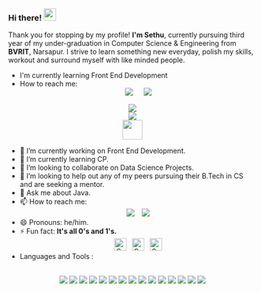 ### Hi there! <img src="https://media.giphy.com/media/hvRJCLFzcasrR4ia7z/giphy.gif" width="25px">
Thank you for stopping by my profile! **I'm Sethu**, currently pursuing third year of my under-graduation in Computer Science & Engineering from **BVRIT**, Narsapur. I strive to learn something new everyday, polish my skills, workout and surround myself with like minded people.
- I'm currently learning Front End Development
- How to reach me:
    <div align="center"> <a href="mailto:gsethu63@gmail.com"><img src="https://img.shields.io/badge/Gmail-D14836?style=for-the-badge&logo=gmail&logoColor=white"/></a>
  &ensp;&ensp;
     <a href="https://twitter.com/gseth63"><img src="https://img.shields.io/badge/Twitter-1DA1F2?style=for-the-badge&logo=twitter&logoColor=white"/></a>
    </div>
 <div align="center">
   <img src="https://github-readme-stats.vercel.app/api?username=sethu63&&show_icons=true&title_color=726A95&icon_color=864879&text_color=719FB0&bg_color=151515"><br>
   <img src="https://github-readme-stats.vercel.app/api/top-langs/?username=SETHU63&show_icons=true&title_color=726A95&icon_color=864879&text_color=719FB0&bg_color=151515"><br>
   <img height="40" src="https://visitor-badge.laobi.icu/badge?page_id=sethu63.sethu63" />
 </div>

- 🔭 I’m currently working on Front End Development.
- 🌱 I’m currently learning CP.
- 👯 I’m looking to collaborate on Data Science Projects.
- 🤔 I’m looking to help out any of my peers pursuing their B.Tech in CS and are seeking a mentor.
- 💬 Ask me about Java.
- 📫 How to reach me:<br>
  <div align="center">
       <a href="https://www.linkedin.com/in/sethugs/"><img src="https://img.shields.io/badge/LinkedIn-0077B5?style=for-the-badge&logo=linkedin&logoColor=white"></img></a>
       &ensp;
       <img src="https://img.shields.io/badge/Instagram-E4405F?style=for-the-badge&logo=instagram&logoColor=white"></img>
  </div>                     
- 😄 Pronouns: he/him.
  <br>
- ⚡ Fun fact: **It's all 0's and 1's.**
  <br>
  <div align="center">
    <a href="https://www.hackerrank.com/gsethu63"><img height="25" alt="Sethu's Codechef" src="https://img.shields.io/badge/-Hackerrank-2EC866?style=for-the-   badge&logo=HackerRank&logoColor=white"/></a>&ensp;
    <a href="https://www.codechef.com/users/shikhar321"><img height="25" alt="Sethu's Codechef" src="https://cp-logo.vercel.app/codechef/shikhar321?logo=true"/></a>&ensp;
    <a href="https://codeforces.com/profile/setgs63"><img alt="Sethu's Codeforces" height="25" src="https://img.shields.io/badge/Codeforces-445f9d?style=for-the-badge&logo=Codeforces&logoColor=white"/></a>
  </div>
- Languages and Tools :
<br>
<div align="center">
  <code><img src="https://img.shields.io/badge/c-%2300599C.svg?style=for-the-badge&logo=c&logoColor=white"></code>
  <code><img src="https://img.shields.io/badge/c++-%2300599C.svg?style=for-the-badge&logo=c%2B%2B&ogoColor=white"></code>
  <code><img src="https://img.shields.io/badge/Java-ED8B00?style=for-the-badge&logo=java&logoColor=white"></code>
  <code><img src="https://img.shields.io/badge/Python-3776AB?style=for-the-badge&logo=python&logoColor=white"></code>
  <code><img src="https://img.shields.io/badge/Jupyter-F37626.svg?&style=for-the-badge&logo=Jupyter&logoColor=white"></code>
  <code><img src="https://img.shields.io/badge/html5-%23E34F26.svg?style=for-the-badge&logo=html5&logoColor=white"></code>
  <code><img src="https://img.shields.io/badge/CSS-239120?&style=for-the-badge&logo=css3&logoColor=white"></code>
  <code><img src="https://img.shields.io/badge/JavaScript-F7DF1E?style=for-the-badge&logo=javascript&logoColor=black"></code>
  <code><img src="https://img.shields.io/badge/PHP-777BB4?style=for-the-badge&logo=php&logoColor=white"></code>
  <code><img src="https://img.shields.io/badge/oracle-%23F00000.svg?style=for-the-badge&logo=oracle&logoColor=white"></code>
  <code><img src="https://img.shields.io/badge/MySQL-00000F?style=for-the-badge&logo=mysql&logoColor=white"></code>
  <code><img src="https://img.shields.io/badge/git-%23F05033.svg?style=for-the-badge&logo=git&logoColor=white"></code>
  <code><img src="https://img.shields.io/badge/Visual_Studio_Code-0078D4?style=for-the-badge&logo=visual%20studio%20code&logoColor=white"></code>
  <code><img src="https://img.shields.io/badge/Microsoft_Excel-217346?style=for-the-badge&logo=microsoft-excel&logoColor=white"></code>
  <code><img src="https://img.shields.io/badge/Microsoft_Word-2B579A?style=for-the-badge&logo=microsoft-word&logoColor=white"></code>
</div>
